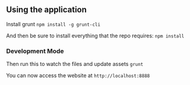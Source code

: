 ## Using the application

Install grunt
`npm install -g grunt-cli`

And then be sure to install everything that the repo requires:
`npm install`
<!-- `bower install` -->

### Development Mode

Then run this to watch the files and update assets
`grunt`

You can now access the website at
`http://localhost:8888`
